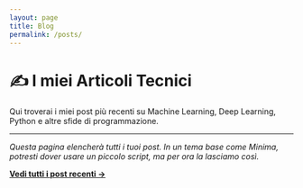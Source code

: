 ```yaml
---
layout: page
title: Blog
permalink: /posts/
---
```


# ✍️ I miei Articoli Tecnici

Qui troverai i miei post più recenti su Machine Learning, Deep Learning, Python e altre sfide di programmazione.

---

*Questa pagina elencherà tutti i tuoi post. In un tema base come Minima, potresti dover usare un piccolo script, ma per ora la lasciamo così.*

**[Vedi tutti i post recenti →](/blog/)**
